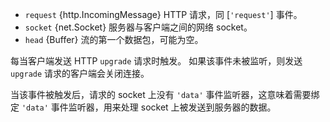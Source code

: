 <!-- YAML
added: v0.1.94
changes:
  - version: v10.0.0
    pr-url: v10.0.0
    description: Not listening to this event no longer causes the socket
                 to be destroyed if a client sends an Upgrade header.
-->

* `request` {http.IncomingMessage} HTTP 请求，同 [`'request'`] 事件。
* `socket` {net.Socket} 服务器与客户端之间的网络 socket。
* `head` {Buffer} 流的第一个数据包，可能为空。

每当客户端发送 HTTP `upgrade` 请求时触发。
如果该事件未被监听，则发送 `upgrade` 请求的客户端会关闭连接。

当该事件被触发后，请求的 socket 上没有 `'data'` 事件监听器，这意味着需要绑定 `'data'` 事件监听器，用来处理 socket 上被发送到服务器的数据。

